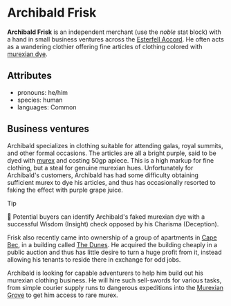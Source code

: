 # Archibald Frisk

**Archibald Frisk** is an independent merchant (use the _noble_ stat block) with a hand in small business ventures across the [Esterfell Accord](../../../). He often acts as a wandering clothier offering fine articles of clothing colored with [murexian dye](../../../../artifacts/murex/murexian-dye.md).

## Attributes

- pronouns: he/him
- species: human
- languages: Common

## Business ventures

Archibald specializes in clothing suitable for attending galas, royal summits, and other formal occasions. The articles are all a bright purple, said to be dyed with [murex](../../../../artifacts/murex/murex.md) and costing 50gp apiece. This is a high markup for fine clothing, but a steal for genuine murexian hues. Unfortunately for Archibald's customers, Archibald has had some difficulty obtaining sufficient murex to dye his articles, and thus has occasionally resorted to faking the effect with purple grape juice.

> [!TIP]
> 🎲 Potential buyers can identify Archibald's faked murexian dye with a successful Wisdom (Insight) check opposed by his Charisma (Deception).

Frisk also recently came into ownership of a group of apartments in [Cape Bec](../../cape-bec), in a building called [The Dunes](../../cape-bec/the-dunes). He acquired the building cheaply in a public auction and thus has little desire to turn a huge profit from it, instead allowing his tenants to reside there in exchange for odd jobs.

Archibald is looking for capable adventurers to help him build out his murexian clothing business. He will hire such sell-swords for various tasks, from simple courier supply runs to dangerous expeditions into the [Murexian Grove](../../../../mote/esterfell/lenya/murexian-grove) to get him access to rare murex.
